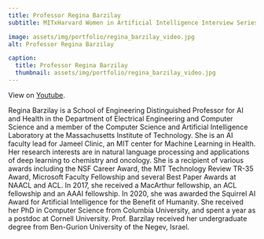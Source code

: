 ```yaml
---
title: Professor Regina Barzilay
subtitle: MITxHarvard Women in Artificial Intelligence Interview Series with Professor Regina Barzilay, interviewed by Jackie Valeri, MIT Ph.D. Candidate.

image: assets/img/portfolio/regina_barzilay_video.jpg
alt: Professor Regina Barzilay

caption:
  title: Professor Regina Barzilay
  thumbnail: assets/img/portfolio/regina_barzilay_video.jpg
---
```


View on [Youtube](https://www.youtube.com/watch?v=-Gz-znMZosM).

Regina Barzilay is a School of Engineering Distinguished Professor for AI and Health in the Department of Electrical Engineering and Computer Science and a member of the Computer Science and Artificial Intelligence Laboratory at the Massachusetts Institute of Technology. She is an AI faculty lead for Jameel Clinic, an MIT center for Machine Learning in Health. Her research interests are in natural language processing and applications of deep learning to chemistry and oncology. She is a recipient of various awards including the NSF Career Award, the MIT Technology Review TR-35 Award, Microsoft Faculty Fellowship and several Best Paper Awards at NAACL and ACL. In 2017, she received a MacArthur fellowship, an ACL fellowship and an AAAI fellowship. In 2020, she was awarded the Squirrel AI Award for Artificial Intelligence for the Benefit of Humanity. She received her PhD in Computer Science from Columbia University, and spent a year as a postdoc at Cornell University. Prof. Barzilay received her undergraduate degree from Ben-Gurion University of the Negev, Israel.